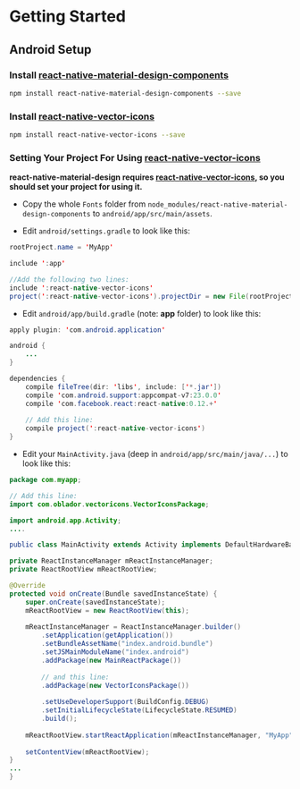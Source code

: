 Getting Started
======

## Android Setup

### Install [react-native-material-design-components](http://github.com/binggg/react-native-material-design-components)

```bash
npm install react-native-material-design-components --save
```

### Install [react-native-vector-icons](https://github.com/oblador/react-native-vector-icons)

```bash
npm install react-native-vector-icons --save
```

### Setting Your Project For Using [react-native-vector-icons](https://github.com/oblador/react-native-vector-icons)

**react-native-material-design requires [react-native-vector-icons](https://github.com/oblador/react-native-vector-icons), so you should set your project for using it.**


* Copy the whole `Fonts` folder from `node_modules/react-native-material-design-components` to `android/app/src/main/assets`. 

* Edit `android/settings.gradle` to look like this:

```java
rootProject.name = 'MyApp'

include ':app'

//Add the following two lines:
include ':react-native-vector-icons'
project(':react-native-vector-icons').projectDir = new File(rootProject.projectDir, '../node_modules/react-native-vector-icons/android')
```

* Edit `android/app/build.gradle` (note: **app** folder) to look like this: 

```java
apply plugin: 'com.android.application'

android {
    ...
}

dependencies {
    compile fileTree(dir: 'libs', include: ['*.jar'])
    compile 'com.android.support:appcompat-v7:23.0.0'
    compile 'com.facebook.react:react-native:0.12.+'
    
    // Add this line:
    compile project(':react-native-vector-icons')
}
```

* Edit your `MainActivity.java` (deep in `android/app/src/main/java/...`) to look like this:

```java
package com.myapp;

// Add this line:
import com.oblador.vectoricons.VectorIconsPackage;

import android.app.Activity;
....

public class MainActivity extends Activity implements DefaultHardwareBackBtnHandler {

private ReactInstanceManager mReactInstanceManager;
private ReactRootView mReactRootView;

@Override
protected void onCreate(Bundle savedInstanceState) {
    super.onCreate(savedInstanceState);
    mReactRootView = new ReactRootView(this);
    
    mReactInstanceManager = ReactInstanceManager.builder()
        .setApplication(getApplication())
        .setBundleAssetName("index.android.bundle")
        .setJSMainModuleName("index.android")
        .addPackage(new MainReactPackage())
    
        // and this line:
        .addPackage(new VectorIconsPackage())
    
        .setUseDeveloperSupport(BuildConfig.DEBUG)
        .setInitialLifecycleState(LifecycleState.RESUMED)
        .build();
    
    mReactRootView.startReactApplication(mReactInstanceManager, "MyApp", null);
    
    setContentView(mReactRootView);
}
...
}
```
 
